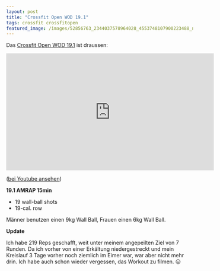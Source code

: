 ```yaml
---
layout: post
title: "Crossfit Open WOD 19.1"
tags: crossfit crossfitopen
featured_image: /images/52856763_2344037578964028_4553748107900223488_n.jpg
---
```


Das [Crossfit Open WOD 19.1][0] ist draussen:

<iframe width="560" height="315" src="https://www.youtube-nocookie.com/embed/hpZJYeOwHgQ" frameborder="0" allow="accelerometer; autoplay; encrypted-media; gyroscope; picture-in-picture" allowfullscreen></iframe>

([bei Youtube ansehen][1])

**19.1 AMRAP 15min**

* 19 wall-ball shots
* 19-cal. row

Männer benutzen einen 9kg Wall Ball, Frauen einen 6kg Wall Ball.

**Update**

Ich habe 219 Reps geschafft, weit unter meinem angepeilten Ziel von 7 Runden. Da ich vorher von einer Erkältung niedergestreckt und mein Kreislauf 3 Tage vorher noch ziemlich im Eimer war, war aber nicht mehr drin. Ich habe auch schon wieder vergessen, das Workout zu filmen. 😑


[0]: https://games.crossfit.com/workouts/open/2019/1
[1]: https://www.youtube.com/watch?v=hpZJYeOwHgQ
